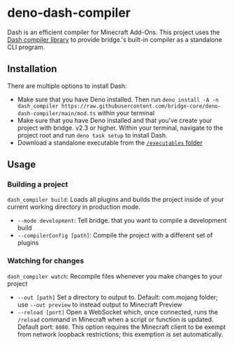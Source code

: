 # deno-dash-compiler
Dash is an efficient compiler for Minecraft Add-Ons.
This project uses the [Dash compiler library](https://github.com/bridge-core/dash-compiler) to provide bridge.'s built-in compiler as a standalone CLI program.

## Installation

There are multiple options to install Dash:
- Make sure that you have Deno installed. Then run `deno install -A -n dash_compiler https://raw.githubusercontent.com/bridge-core/deno-dash-compiler/main/mod.ts` within your terminal
- Make sure that you have Deno installed and that you've create your project with bridge. v2.3 or higher. Within your terminal, navigate to the project root and run `deno task setup` to install Dash.
- Download a standalone executable from the [`/executables` folder](https://github.com/bridge-core/deno-dash-compiler/tree/main/executables)

## Usage

### Building a project

`dash_compiler build`: Loads all plugins and builds the project inside of your current working directory in production mode.
- `--mode development`: Tell bridge. that you want to compile a development build
- `--compilerConfig [path]`: Compile the project with a different set of plugins

### Watching for changes
`dash_compiler watch`: Recompile files whenever you make changes to your project
- `--out [path]` Set a directory to output to. Default: com.mojang folder; use `--out preview` to instead output to Minecraft Preview
- `--reload [port]` Open a WebSocket which, once connected, runs the `/reload` command in Minecraft when a script or function is updated. Default port: `8080`. This option requires the Minecraft client to be exempt from network loopback restrictions; this exemption is set automatically.
